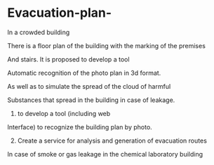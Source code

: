 # Evacuation-plan- 

In a crowded building

There is a floor plan of the building with the marking of the premises

And stairs. It is proposed to develop a tool

Automatic recognition of the photo plan in 3d format.

As well as to simulate the spread of the cloud of harmful

Substances that spread in the building in case of leakage.

1. to develop a tool (including web

Interface) to recognize the building plan by photo.

2. Create a service for analysis and generation of evacuation routes

In case of smoke or gas leakage in the chemical laboratory building 
